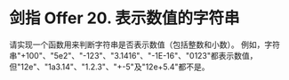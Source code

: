 # 剑指 Offer 20. 表示数值的字符串

请实现一个函数用来判断字符串是否表示数值（包括整数和小数）。
例如，字符串"+100"、"5e2"、"-123"、"3.1416"、"-1E-16"、"0123"都表示数值，
但"12e"、"1a3.14"、"1.2.3"、"+-5"及"12e+5.4"都不是。
